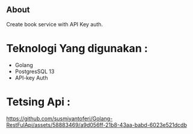 ## About 
Create book service with API Key auth.
  
   # Teknologi Yang digunakan :
   * Golang
   * PostgresSQL 13
   * API-key Auth
   
# Tetsing Api :
https://github.com/susmiyantoferi/Golang-RestFulApi/assets/58883469/a9d056ff-21b8-43aa-babd-6023e521dcdb

